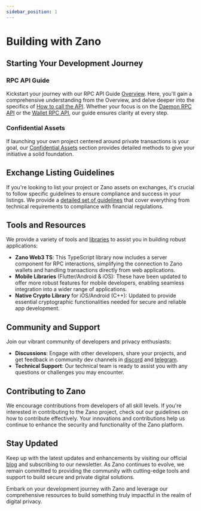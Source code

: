 ```yaml
---
sidebar_position: 1
---
```


# Building with Zano

## Starting Your Development Journey

### RPC API Guide

Kickstart your journey with our RPC API Guide [Overview](rpc-api/overview.md). Here, you'll gain a comprehensive understanding from the Overview, and delve deeper into the specifics of [How to call the API](rpc-api/how-to-call-api.md). Whether your focus is on the [Daemon RPC API](rpc-api/daemon-rpc-api/get_alias_by_address.md) or the [Wallet RPC API](rpc-api/wallet-rpc-api/get_bulk_payments.md), our guide ensures clarity at every step.

### Confidential Assets

If launching your own project centered around private transactions is your goal, our [Confidential Assets](confidential-assets/overview.md) section provides detailed methods to give your initiative a solid foundation.

## Exchange Listing Guidelines

If you're looking to list your project or Zano assets on exchanges, it's crucial to follow specific guidelines to ensure compliance and success in your listings. We provide a [detailed set of guidelines](https://docs.zano.org/docs/build/exchange-guidelines/multi-assets-custody-guide) that cover everything from technical requirements to compliance with financial regulations.

## Tools and Resources

We provide a variety of tools and [libraries](libraries/overview.md) to assist you in building robust applications:

- **Zano Web3 TS**: This TypeScript library now includes a server component for RPC interactions, simplifying the connection to Zano wallets and handling transactions directly from web applications.
- **Mobile Libraries** (Flutter/Android & iOS): These have been updated to offer more robust features for mobile developers, enabling seamless integration into a wider range of applications.
- **Native Crypto Library** for iOS/Android (C++): Updated to provide essential cryptographic functionalities needed for secure and reliable app development.

## Community and Support

Join our vibrant community of developers and privacy enthusiasts:

- **Discussions**: Engage with other developers, share your projects, and get feedback in community dev channels in [discord](https://discord.gg/wE3rmYY) and [telegram](https://t.me/zanocoin).
- **Technical Support**: Our technical team is ready to assist you with any questions or challenges you may encounter.

## Contributing to Zano

We encourage contributions from developers of all skill levels. If you're interested in contributing to the Zano project, check out our guidelines on how to contribute effectively. Your innovations and contributions help us continue to enhance the security and functionality of the Zano platform.

## Stay Updated

Keep up with the latest updates and enhancements by visiting our official [blog](https://blog.zano.org) and subscribing to our newsletter. As Zano continues to evolve, we remain committed to providing the community with cutting-edge tools and support to build secure and private digital solutions.

Embark on your development journey with Zano and leverage our comprehensive resources to build something truly impactful in the realm of digital privacy.
